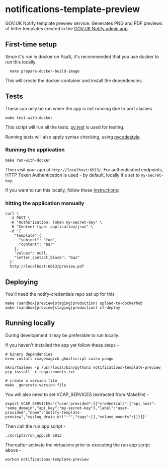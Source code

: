 # notifications-template-preview

GOV.UK Notify template preview service. Generates PNG and PDF previews of letter templates 
created in the [GOV.UK Notify admin app](http://github.com/alphagov/notifications-admin).

## First-time setup

Since it's run in docker on PaaS, it's recommended that you use docker to run this locally.

```shell
  make prepare-docker-build-image
```

This will create the docker container and install the dependencies.

## Tests

These can only be run when the app is not running due to port clashes

```shell
make test-with-docker
```

This script will run all the tests. [py.test](http://pytest.org/latest/) is used for testing.

Running tests will also apply syntax checking, using [pycodestyle](https://pypi.python.org/pypi/pycodestyle).


### Running the application


```shell
make run-with-docker
```


Then visit your app at `http://localhost:6013/`. For authenticated endpoints, HTTP Token Authentication is used - by default, locally it's set to `my-secret-key`.

If you want to run this locally, follow these [instructions](#running-locally):

### hitting the application manually
```shell
curl \
  -X POST \
  -H "Authorization: Token my-secret-key" \
  -H "Content-type: application/json" \
  -d '{
    "template":{
      "subject": "foo",
      "content": "bar"
    },
    "values": null,
    "letter_contact_block": "baz"
  }'
  http://localhost:6013/preview.pdf
```

## Deploying

You'll need the notify-credentials repo set up for this

```shell
make (sandbox|preview|staging|production) upload-to-dockerhub
make (sandbox|preview|staging|production) cf-deploy
```

## Running locally

During development it may be preferable to run locally.

If you haven't installed the app yet follow these steps - 

```shell
# binary dependencies
brew install imagemagick ghostscript cairo pango

mkvirtualenv -p /usr/local/bin/python3 notifications-template-preview
pip install -r requirements.txt

# create a version file
make _generate-version-file
```

You will also need to set VCAP_SERVICES (extracted from Makefile) -

```shell
export VCAP_SERVICES='{"user-provided":[{"credentials":{"api_host": "some_domain","api_key":"my-secret-key"},"label":"user-provided","name":"notify-template-preview","syslog_drain_url":"","tags":[],"volume_mounts":[]}]}'
```

Then call the run app script -

```shell
./scripts/run_app.sh 6013
```

Thereafter activate the virtualenv prior to executing the run app script above -

```shell
workon notifications-template-preview
```
